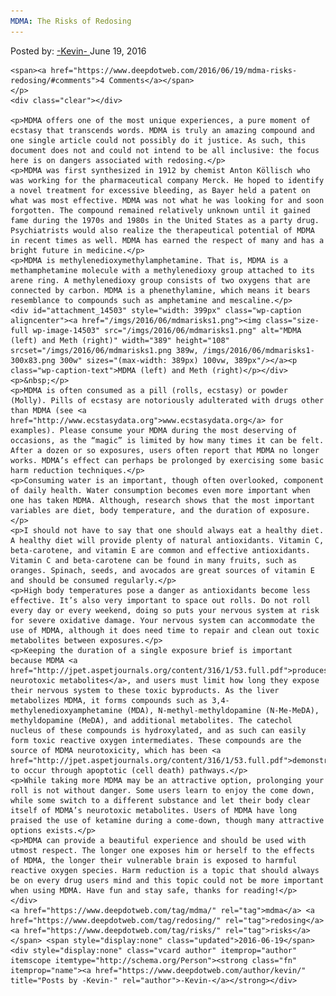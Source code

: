 ```yaml
---
MDMA: The Risks of Redosing
---
```

<article class="post-listing post-14502 post type-post status-publish format-standard has-post-thumbnail hentry  tag-mdma tag-redosing tag-risks">
    <div class="post-inner">
        <span>Posted by: <a href="https://www.deepdotweb.com/author/kevin/" title="">-Kevin- </a></span>
    <span>June 19, 2016</span>
    
    <span><a href="https://www.deepdotweb.com/2016/06/19/mdma-risks-redosing/#comments">4 Comments</a></span>
    </p>
    <div class="clear"></div>
    
    <p>MDMA offers one of the most unique experiences, a pure moment of ecstasy that transcends words. MDMA is truly an amazing compound and one single article could not possibly do it justice. As such, this document does not and could not intend to be all inclusive: the focus here is on dangers associated with redosing.</p>
    <p>MDMA was first synthesized in 1912 by chemist Anton Köllisch who was working for the pharmaceutical company Merck. He hoped to identify a novel treatment for excessive bleeding, as Bayer held a patent on what was most effective. MDMA was not what he was looking for and soon forgotten. The compound remained relatively unknown until it gained fame during the 1970s and 1980s in the United States as a party drug. Psychiatrists would also realize the therapeutical potential of MDMA in recent times as well. MDMA has earned the respect of many and has a bright future in medicine.</p>
    <p>MDMA is methylenedioxymethylamphetamine. That is, MDMA is a methamphetamine molecule with a methylenedioxy group attached to its arene ring. A methylenedioxy group consists of two oxygens that are connected by carbon. MDMA is a phenethylamine, which means it bears resemblance to compounds such as amphetamine and mescaline.</p>
    <div id="attachment_14503" style="width: 399px" class="wp-caption aligncenter"><a href="/imgs/2016/06/mdmarisks1.png"><img class="size-full wp-image-14503" src="/imgs/2016/06/mdmarisks1.png" alt="MDMA (left) and Meth (right)" width="389" height="108" srcset="/imgs/2016/06/mdmarisks1.png 389w, /imgs/2016/06/mdmarisks1-300x83.png 300w" sizes="(max-width: 389px) 100vw, 389px"/></a><p class="wp-caption-text">MDMA (left) and Meth (right)</p></div>
    <p>&nbsp;</p>
    <p>MDMA is often consumed as a pill (rolls, ecstasy) or powder (Molly). Pills of ecstasy are notoriously adulterated with drugs other than MDMA (see <a href="http://www.ecstasydata.org">www.ecstasydata.org</a> for examples). Please consume your MDMA during the most deserving of occasions, as the “magic” is limited by how many times it can be felt. After a dozen or so exposures, users often report that MDMA no longer works. MDMA’s effect can perhaps be prolonged by exercising some basic harm reduction techniques.</p>
    <p>Consuming water is an important, though often overlooked, component of daily health. Water consumption becomes even more important when one has taken MDMA. Although, research shows that the most important variables are diet, body temperature, and the duration of exposure.</p>
    <p>I should not have to say that one should always eat a healthy diet. A healthy diet will provide plenty of natural antioxidants. Vitamin C, beta-carotene, and vitamin E are common and effective antioxidants. Vitamin C and beta-carotene can be found in many fruits, such as oranges. Spinach, seeds, and avocados are great sources of vitamin E and should be consumed regularly.</p>
    <p>High body temperatures pose a danger as antioxidants become less effective. It’s also very important to space out rolls. Do not roll every day or every weekend, doing so puts your nervous system at risk for severe oxidative damage. Your nervous system can accommodate the use of MDMA, although it does need time to repair and clean out toxic metabolites between exposures.</p>
    <p>Keeping the duration of a single exposure brief is important because MDMA <a href="http://jpet.aspetjournals.org/content/316/1/53.full.pdf">produces neurotoxic metabolites</a>, and users must limit how long they expose their nervous system to these toxic byproducts. As the liver metabolizes MDMA, it forms compounds such as 3,4-methylenedioxyamphetamine (MDA), N-methyl-methyldopamine (N-Me-MeDA), methyldopamine (MeDA), and additional metabolites. The catechol nucleus of these compounds is hydroxylated, and as such can easily form toxic reactive oxygen intermediates. These compounds are the source of MDMA neurotoxicity, which has been <a href="http://jpet.aspetjournals.org/content/316/1/53.full.pdf">demonstrated</a> to occur through apoptotic (cell death) pathways.</p>
    <p>While taking more MDMA may be an attractive option, prolonging your roll is not without danger. Some users learn to enjoy the come down, while some switch to a different substance and let their body clear itself of MDMA’s neurotoxic metabolites. Users of MDMA have long praised the use of ketamine during a come-down, though many attractive options exists.</p>
    <p>MDMA can provide a beautiful experience and should be used with utmost respect. The longer one exposes him or herself to the effects of MDMA, the longer their vulnerable brain is exposed to harmful reactive oxygen species. Harm reduction is a topic that should always be on every drug users mind and this topic could not be more important when using MDMA. Have fun and stay safe, thanks for reading!</p>
    </div>
    <a href="https://www.deepdotweb.com/tag/mdma/" rel="tag">mdma</a> <a href="https://www.deepdotweb.com/tag/redosing/" rel="tag">redosing</a> <a href="https://www.deepdotweb.com/tag/risks/" rel="tag">risks</a></span> <span style="display:none" class="updated">2016-06-19</span>
    <div style="display:none" class="vcard author" itemprop="author" itemscope itemtype="http://schema.org/Person"><strong class="fn" itemprop="name"><a href="https://www.deepdotweb.com/author/kevin/" title="Posts by -Kevin-" rel="author">-Kevin-</a></strong></div>
    
